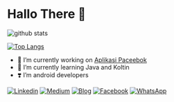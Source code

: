 # Hallo There 👋

![github stats](https://github-readme-stats.vercel.app/api?username=makhalibagas&show_icons=true)

[![Top Langs](https://github-readme-stats.vercel.app/api/top-langs/?username=makhalibagas&show_icons=true)](https://github.com/anuraghazra/github-readme-stats)

- 🔭 I’m currently working on [Aplikasi Paceebok](https://github.com/makhalibagas/Aplikasi-Paceebok)
- 🌱 I’m currently learning Java and Koltin
-  :heavy_heart_exclamation:    I’m android developers 	




[![Linkedin](https://cdn4.iconfinder.com/data/icons/social-media-2210/24/Linkedin-24.png)](https://www.linkedin.com/in/makhalibagas)
[![Medium](https://cdn4.iconfinder.com/data/icons/social-media-2210/24/Medium-24.png)](https://medium.com/@makhalibagas)
[![Blog](https://cdn1.iconfinder.com/data/icons/logotypes/32/blogger-24.png)](http://makhalibagas.blogspot.com)
[![Facebook](https://cdn4.iconfinder.com/data/icons/social-media-2210/24/Facebook-24.png)](https://web.facebook.com/makhalibagass)
[![WhatsApp](https://cdn3.iconfinder.com/data/icons/social-media-chamfered-corner/154/whatsapp-24.png)](https://wa.me/628313666691)


